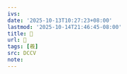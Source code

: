 ```yaml
---
ivs:
date: '2025-10-13T10:27:23+08:00'
lastmod: '2025-10-14T21:46:45-08:00'
title: 􁏋
url: 􁏋
tags: [羲]
src: DCCV
note:
---
```

